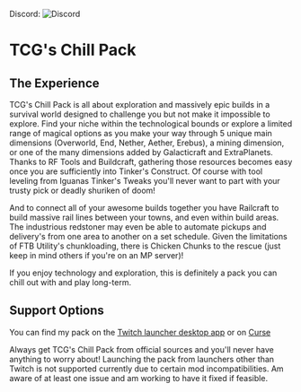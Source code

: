 Discord: ![Discord](https://img.shields.io/discord/683921449211265057)  

# TCG's Chill Pack  
## The Experience  
TCG's Chill Pack is all about exploration and massively epic builds in a survival world designed to challenge you but not make it impossible to explore. Find your niche within the technological bounds or explore a limited range of magical options as you make your way through 5 unique main dimensions (Overworld, End, Nether, Aether, Erebus), a mining dimension, or one of the many dimensions added by Galacticraft and ExtraPlanets. Thanks to RF Tools and Buildcraft, gathering those resources becomes easy once you are sufficiently into Tinker's Construct. Of course with tool leveling from Iguanas Tinker's Tweaks you'll never want to part with your trusty pick or deadly shuriken of doom!

And to connect all of your awesome builds together you have Railcraft to build massive rail lines between your towns, and even within build areas. The industrious redstoner may even be able to automate pickups and delivery's from one area to another on a set schedule. Given the limitations of FTB Utility's chunkloading, there is Chicken Chunks to the rescue (just keep in mind others if you're on an MP server)!

If you enjoy technology and exploration, this is definitely a pack you can chill out with and play long-term.  

## Support Options  
You can find my pack on the [Twitch launcher desktop app](http://www.curseforge.com/) or on [Curse](https://www.curseforge.com/minecraft/modpacks/tcgs-chill-pack)  

Always get TCG's Chill Pack from official sources and you'll never have anything to worry about! Launching the pack from launchers other than Twitch is not supported currently due to certain mod incompatibilities.  Am aware of at least one issue and am working to have it fixed if feasible.

